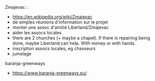 

Zmajevac : 
* https://en.wikipedia.org/wiki/Zmajevac
* de simples réunions d'information sur le projet
* monter une assoc d'amitié Liberland/Zmajevac
* aider les assocs locales
* there are 2 churches (+ maybe a chapel). If there is repairing being done, maybe Liberland can help. With money or with hands.
* inscription assocs locales, eg chasseurs
* jumelage


baranja-greenways
* https://www.baranja-greenways.eu/

<br>
<!--
purchasing land from owners, with money but also by exchange with land on Liberland
-->

